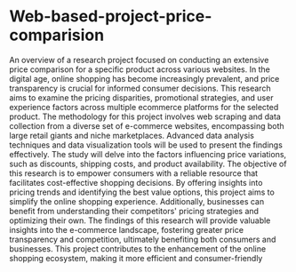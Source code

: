 # Web-based-project-price-comparision
 An overview of a research project focused on conducting an 
extensive price comparison for a specific product across various websites. In the digital 
age, online shopping has become increasingly prevalent, and price transparency is 
crucial for informed consumer decisions. This research aims to examine the pricing 
disparities, promotional strategies, and user experience factors across multiple ecommerce platforms for the selected 
product.
 The methodology for this project involves web scraping and data collection from a 
diverse set of e-commerce websites, encompassing both large retail giants and niche 
marketplaces. Advanced data analysis techniques and data visualization tools will be 
used to present the findings effectively. The study will delve into the factors influencing 
price variations, such as discounts, shipping costs, and product availability.
 The objective of this research is to empower consumers with a reliable resource that 
facilitates cost-effective shopping decisions. By offering insights into pricing trends and 
identifying the best value options, this project aims to simplify the online shopping 
experience. Additionally, businesses can benefit from understanding their competitors' 
pricing strategies and optimizing their own.
 The findings of this research will provide valuable insights into the e-commerce 
landscape, fostering greater price transparency and competition, ultimately benefiting 
both consumers and businesses. This project contributes to the enhancement of the 
online shopping ecosystem, making it more efficient and consumer-friendly
